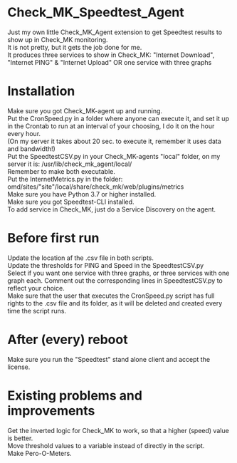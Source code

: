 # Check_MK_Speedtest_Agent
Just my own little Check_MK_Agent extension to get Speedtest results to show up in Check_MK monitoring.<br>
It is not pretty, but it gets the job done for me.<br>
It produces three services to show in Check_MK: "Internet Download", "Internet PING" & "Internet Upload" OR one service with three graphs<br>

# Installation
Make sure you got Check_MK-agent up and running.<br>
Put the CronSpeed.py in a folder where anyone can execute it, and set it up in the Crontab to run at an interval of your choosing, I do it on the hour every hour. <br>
(On my server it takes about 20 sec. to execute it, remember it uses data and bandwidth!)<br>
Put the SpeedtestCSV.py in your Check_MK-agents "local" folder, on my server it is: /usr/lib/check_mk_agent/local/<br>
Remember to make both executable.<br>
Put the InternetMetrics.py in the folder: omd/sites/"site"/local/share/check_mk/web/plugins/metrics <br>
Make sure you have Python 3.7 or higher installed.<br>
Make sure you got Speedtest-CLI installed.<br>
To add service in Check_MK, just do a Service Discovery on the agent.<br>

# Before first run
Update the location af the .csv file in both scripts.<br>
Update the thresholds for PING and Speed in the SpeedtestCSV.py<br>
Select if you want one service with three graphs, or three services with one graph each. Comment out the corresponding lines in SpeedtestCSV.py to reflect your choice.<br>
Make sure that the user that executes the CronSpeed.py script has full rights to the .csv file and its folder, as it will be deleted and created every time the script runs.<br>

# After (every) reboot
Make sure you run the "Speedtest" stand alone client and accept the license.<br>

# Existing problems and improvements
Get the inverted logic for Check_MK to work, so that a higher (speed) value is better. <br>
Move threshold values to a variable instead of directly in the script.<br>
Make Pero-O-Meters.
